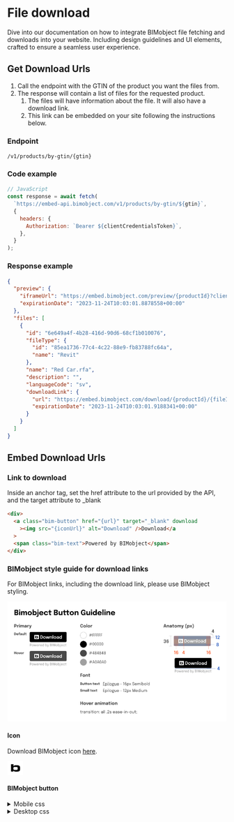 # File download

Dive into our documentation on how to integrate BIMobject file fetching and downloads into your website. Including design guidelines and UI elements, crafted to ensure a seamless user experience.

## Get Download Urls

1. Call the endpoint with the GTIN of the product you want the files from.
2. The response will contain a list of files for the requested product.
   1. The files will have information about the file. It will also have a download link.
   2. This link can be embedded on your site following the instructions below.

### Endpoint

```
/v1/products/by-gtin/{gtin}
```

### Code example

```javascript
// JavaScript
const response = await fetch(
  `https://embed-api.bimobject.com/v1/products/by-gtin/${gtin}`,
  {
    headers: {
      Authorization: `Bearer ${clientCredentialsToken}`,
    },
  }
);
```

### Response example

```json
{
  "preview": {
    "iframeUrl": "https://embed.bimobject.com/preview/{productId}?clientId={clientId}",
    "expirationDate": "2023-11-24T10:03:01.8878558+00:00"
  },
  "files": [
    {
      "id": "6e649a4f-4b28-416d-90d6-68cf1b010076",
      "fileType": {
        "id": "85ea1736-77c4-4c22-88e9-fb83788fc64a",
        "name": "Revit"
      },
      "name": "Red Car.rfa",
      "description": "",
      "languageCode": "sv",
      "downloadLink": {
        "url": "https://embed.bimobject.com/download/{productId}/{fileId}?clientId={clientId}",
        "expirationDate": "2023-11-24T10:03:01.9188341+00:00"
      }
    }
  ]
}
```

## Embed Download Urls

### Link to download

Inside an anchor tag, set the href attribute to the url provided by the API, and the target attribute to \_blank

```html
<div>
  <a class="bim-button" href="{url}" target="_blank" download
    ><img src="{iconUrl}" alt="Download" />Download</a
  >
  <span class="bim-text">Powered by BIMobject</span>
</div>
```

### BIMobject style guide for download links

For BIMobject links, including the download link, please use BIMobject styling.

<img src="./bimobject-button-guidelines.png" alt="BIMobject buttons guideline" />

#### Icon

Download BIMobject icon <a href="../../assets/icons/bimobject-logo.svg">here</a>.

<img src="../../assets/icons/bimobject-logo.svg" alt="BIMobject logo"/>

#### BIMobject button

<details><summary>Mobile css</summary>
<br>
<img src="../../assets/img/bim-button-mobile.svg" alt="Example BIMobject mobile button"/>
<br>

```css
.bim-button {
  display: flex;
  justify-content: center;
  align-items: center;
  gap: 0.5rem;
  background-color: #000;
  border: 1px solid #000;
  border-radius: 0.25rem;
  color: #fff;
  cursor: pointer;
  min-height: 36px;
  padding: 0 0.5rem;
  min-width: 132px;
  width: 100%;
  text-decoration: none;
}

.bim-button:hover {
  background-color: #484848;
  border: 1px solid #484848;
}

.bim-text {
  color: #a0a0a0;
  font-size: 0.75rem;
  font-weight: 500;
}
```

</details>

<details><summary>Desktop css</summary>
<br>
The only difference from the mobile button is the width.
<br><br>
<img src="../../assets/img/bim-button-desktop.svg" alt="Example BIMobject desktop button"/>
<br>

```css
.bim-button {
  display: flex;
  justify-content: center;
  align-items: center;
  gap: 0.5rem;
  background-color: #000;
  border: 1px solid #000;
  border-radius: 0.25rem;
  color: #fff;
  cursor: pointer;
  min-height: 36px;
  padding: 0 0.5rem;
  min-width: 132px;
  width: max-content;
  text-decoration: none;
}

.bim-button:hover {
  background-color: #484848;
  border: 1px solid #484848;
}

.bim-text {
  color: #a0a0a0;
  font-size: 0.75rem;
  font-weight: 500;
}
```

</details>
